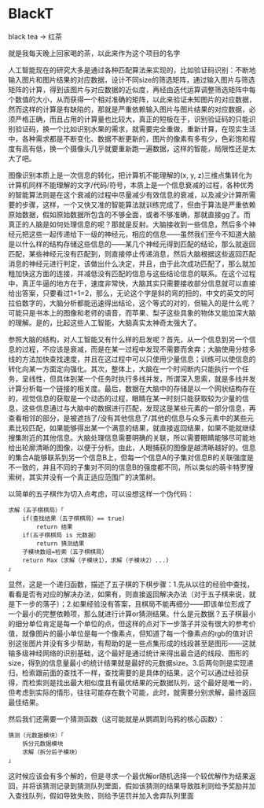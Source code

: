 # BlackT
black tea -> 红茶  

就是我每天晚上回家喝的茶，以此来作为这个项目的名字  

人工智能现在的研究大多是通过各种匹配算法来实现的，比如验证码识别：不断地输入图片和图片结果的对应数据，设计不同size的筛选矩阵，通过输入图片与筛选矩阵的计算，得到该图片与对应数据的近似度，再经由迭代运算调整筛选矩阵中每个数值的大小，从而获得一个相对准确的矩阵，以此来验证未知图片的对应数据，然而这样的计算是有缺陷的，那就是严重依赖输入图片与图片结果的对应数据，必须严格正确，而且占用的计算量也比较大，真正的短板在于，识别验证码的只能识别验证码，换一个比如识别水果的需求，就需要完全重做，重新计算，在现实生活中，各种需求都是不断变化、数据不断更新的，图片的像素有多有少，色彩饱和程度有高有低，换一个摄像头几乎就要重新跑一遍数据，这样的智能，局限性还是太大了吧。  

图像识别本质上是一次信息的转化，把计算机不能理解的(x, y, z)三维点集转化为计算机同样不能理解的文字/代码/符号，本质上是一个信息衰减的过程，各种优秀的智能算法则是在这个衰减的过程中尽量减少有效信息的衰减，以及减少计算所需要的步骤，这样，一个又快又准的智能算法就训练完成了，但由于算法是严重依赖原始数据，假如原始数据所包含的不够全面，或者不够准确，那就直接gg了。而真正的人脑是如何处理信息的呢？那就是反射。大脑接收到一些信息，然后多个神经元把这些一起传递给下一级的神经元，相应的信息——虽然我们至今不知道大脑是以什么样的结构存储这些信息的——某几个神经元得到匹配的结论，那么就返回匹配，某些神经元没有匹配到，则直接停止传递消息，然后大脑根据这些返回匹配消息的神经元进行判定，该做出什么决定，并且，由于此次成功匹配了，那么就加粗加快这方面的连接，并减低没有匹配的信息与这些结论信息的联系。在这个过程中，真正牛逼的地方在于，速度非常快，大脑其实只需要接收部分信息就可以直接给出答案，只要看过1+1=2，那么，无论这个字是斜的弯的扭的，中文的英文的阿拉伯数字的，大脑分析都能迅速得出结论，这个等式的对的，但输入的是什么呢？可能只是书本上的图像和老师的语音，而苹果、梨子这些具象的物体又能加深大脑的理解。是的，比起这些人工智能，大脑真实太神奇太强大了。  

参照大脑的结构，对人工智能又有什么样的启发呢？首先，从一个信息到另一个信息的过程，不应该是衰减，而是在某一过程中发现不需要而舍弃；大脑使用分枝多线的方法加快查找速度，并且在这过程中可以只使用少量信息；训练可以使信息的转化向某一方面定向强化。其次，整体上，大脑在一个时间断内只能执行一个任务，呈线性，但具体到某一个任务时执行多线并发，所谓深入思索，就是多线并发计算分析每一个链接的相关度。最后，数据在大脑中的存储是以一个网状结构存在的，视觉信息的获取是一个动态的过程，眼睛在某一时刻只能获取较为少量的信息，这些信息通过与大脑中的数据进行匹配，发现这是某些元素的一部分信息，再查看相邻的部分，是被遮挡了/没有其他信息了/其他的信息与众多元素中的某些元素比较匹配，如果能够得出某一个满意的结果，就直接返回结果，如果不能就继续搜集附近的其他信息。大脑处理信息需要明确的关联，所以需要眼睛能够尽可能地给出轮廓清晰的图像，以便于分析。由此，人眼捕获的图像是越清晰越好的。信息的集合A能够联系到另一个信息B上，但每一个信息A的子集对信息B的关联强度是不一致的，并且不同的子集对不同的信息B的强度都不同，所以类似的萌卡特罗搜索树，其实并没有一个真正适应范围广的决策树。  

以简单的五子棋作为切入点考虑，可以设想这样一个伪代码：  
```
求解（五子棋棋局）「  
	if(查找结果（五子棋棋局）== true)  
		return 结果  
	if(五子棋棋局 is 元数据）  
		return 猜测结果  
    子模块数组=检索（五子棋棋局）  
	return Max（求解（子模块1），求解（子模块2）...)  
」
```
显然，这是一个递归函数，描述了五子棋的下棋步骤：1.先从以往的经验中查找，看看是否有对应的解决办法，如果有，则直接返回解决办法（对于五子棋来说，就是下一步的落子）；2.如果经验没有答案，且棋局不能再细分——即该单位形成了一个最小的完整依赖项，那么就进行计算or猜测结果。什么是元数据？五子棋最小的细分单位肯定是每一个单位的点，但这样的点对下一步落子并没有很大的参考价值，就像图片的最小单位是每一个像素点，但知道了每一个像素点的rgb的值对识别这张图片并没有多少帮助，有帮助的是一些点集形成的线段甚至是图形——这就输多级神经网络的识别基础，这个最好是通过统计来得出最合适的线段、图形的size，得到的信息量最小的统计结果就是最好的元数据size。3.后两句则是实现递归，检索跟前面的查找不一样，查找需要的是具体的结果，这个可以通过经验获得，而检索则是找出最大相似度且有最优结果的元数据队列，这个最好是唯一的，但考虑到实际的情形，往往可能存在数个可能，此时，就需要分别求解，最终返回最佳结果。  

然后我们还需要一个猜测函数（这可能就是从鹦鹉到乌鸦的核心函数）：
```
猜测（元数据模块）「  
	拆分元数据模块  
	求解（拆分后子模块）  
」
```
这时候应该会有多个解的，但是寻求一个最优解or随机选择一个较优解作为结果返回，并将该猜测记录到猜测队列里面，假如该猜测的结果导致胜利则给予奖励并加入查找队列，假如导致失败，则给予惩罚并加入舍弃队列里面  


